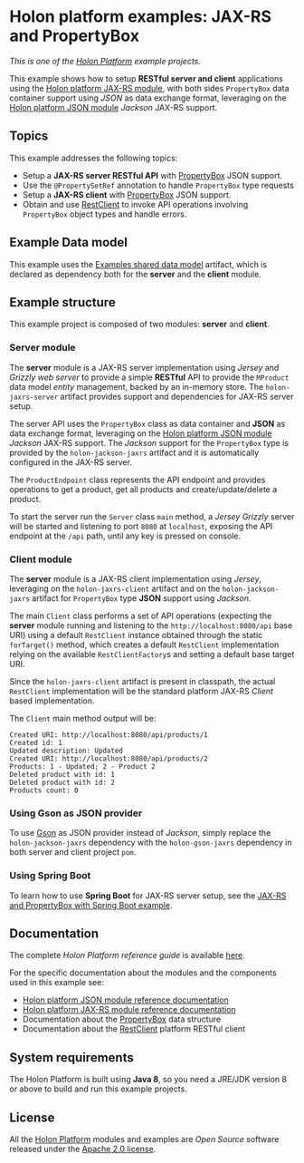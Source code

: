 # Holon platform examples: JAX-RS and PropertyBox

_This is one of the [Holon Platform](https://holon-platform.com) example projects._

This example shows how to setup __RESTful server and client__ applications using the [Holon platform JAX-RS module](https://github.com/holon-platform/holon-jaxrs), with both sides `PropertyBox` data container support using _JSON_ as data exchange format, leveraging on the [Holon platform JSON module](https://github.com/holon-platform/holon-json) _Jackson_ JAX-RS support.

## Topics

This example addresses the following topics:

* Setup a __JAX-RS server RESTful API__ with [PropertyBox](https://holon-platform.com/docs/current/reference/holon-core.html#PropertyBox) JSON support.
* Use the `@PropertySetRef` annotation to handle `PropertyBox` type requests
* Setup a __JAX-RS client__ with [PropertyBox](https://holon-platform.com/docs/current/reference/holon-core.html#PropertyBox) JSON support.
* Obtain and use [RestClient](https://holon-platform.com/docs/current/reference/holon-core.html#RestClient) to invoke API operations involving `PropertyBox` object types and handle errors.

## Example Data model

This example uses the [Examples shared data model](https://github.com/holon-platform/holon-examples/tree/master/model) artifact, which is declared as dependency both for the __server__ and the __client__ module.

## Example structure

This example project is composed of two modules: __server__ and __client__.

### Server module

The __server__ module is a JAX-RS server implementation using _Jersey_ and _Grizzly web server_ to provide a simple __RESTful__ API to provide the `MProduct` data model _entity_ management, backed by an in-memory store. The `holon-jaxrs-server` artifact provides support and dependencies for JAX-RS server setup.

The server API uses the `PropertyBox` class as data container and __JSON__ as data exchange format, leveraging on the [Holon platform JSON module](https://github.com/holon-platform/holon-json) _Jackson_ JAX-RS support. The _Jackson_ support for the `PropertyBox` type is provided by the `holon-jackson-jaxrs` artifact and it is automatically configured in the JAX-RS server.

The `ProductEndpoint` class represents the API endpoint and provides operations to get a product, get all products and create/update/delete a product.

To start the server run the `Server` class `main` method, a _Jersey Grizzly_ server will be started and listening to port `8080` at `localhost`, exposing the API endpoint at the `/api` path, until any key is pressed on console.

### Client module

The __server__ module is a JAX-RS client implementation using _Jersey_, leveraging on the `holon-jaxrs-client` artifact and on the `holon-jackson-jaxrs` artifact for `PropertyBox` type __JSON__ support using  _Jackson_.

The main `Client` class performs a set of API operations (expecting the __server__ module running and listening to the `http://localhost:8080/api` base URI) using a default `RestClient` instance obtained through the static `forTarget()` method, which creates a default `RestClient` implementation relying on the available `RestClientFactory`s and setting a default base target URI.

Since the `holon-jaxrs-client` artifact is present in classpath, the actual `RestClient` implementation will be the standard platform JAX-RS _Client_ based implementation. 

The `Client` main method output will be:

```text
Created URI: http://localhost:8080/api/products/1
Created id: 1
Updated description: Updated
Created URI: http://localhost:8080/api/products/2
Products: 1 - Updated; 2 - Product 2
Deleted product with id: 1
Deleted product with id: 2
Products count: 0
```

### Using Gson as JSON provider

To use [Gson](https://github.com/google/gson) as JSON provider instead of _Jackson_, simply replace the `holon-jackson-jaxrs` dependency with the `holon-gson-jaxrs` dependency in both server and client project `pom`.

### Using Spring Boot

To learn how to use __Spring Boot__ for JAX-RS server setup, see the [JAX-RS and PropertyBox with Spring Boot example](../spring-boot-propertybox).

## Documentation

The complete _Holon Platform reference guide_ is available [here](https://holon-platform.com/docs/current/reference).

For the specific documentation about the modules and the components used in this example see:

* [Holon platform JSON module reference documentation](https://holon-platform.com/docs/current/reference/holon-json.html)
* [Holon platform JAX-RS module reference documentation](https://holon-platform.com/docs/current/reference/holon-jaxrs.html)
* Documentation about the [PropertyBox](https://holon-platform.com/docs/current/reference/holon-core.html#PropertyBox)  data structure
* Documentation about the [RestClient](https://holon-platform.com/docs/current/reference/holon-core.html#RestClient) platform RESTful client

## System requirements

The Holon Platform is built using __Java 8__, so you need a JRE/JDK version 8 or above to build and run this example projects.

## License

All the [Holon Platform](https://holon-platform.com) modules and examples are _Open Source_ software released under the [Apache 2.0 license](LICENSE.md).
